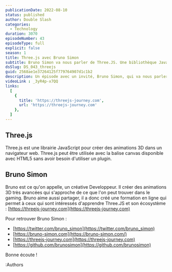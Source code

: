 ```yaml
---
publicationDate: 2022-08-10
status: published
author: Double Slash
categories:
  - Technology
duration: 3070
episodeNumber: 43
episodeType: full
explicit: false
season: 1
title: Three.js avec Bruno Simon
subtitle: Bruno Simon va nous parler de Three.JS. Une bibliothèque JavaScript pour créer des animations 3D.
dsSlug: DS_043_threejs
guid: 2568ae1e37264125f779764907d1c1b2
description: Un épisode avec un invité, Bruno Simon, qui va nous parler de Three.JS. Une bibliothèque JavaScript pour créer des animations 3D.
videoLink : _3yR4p-x7QQ
links:
  [
    {
      title: 'https://threejs-journey.com',
      url: 'https://threejs-journey.com'
    },
  ]
---
```

## Three.js

Three.js est une librairie JavaScript pour créer des animations 3D dans un navigateur web.
Three.js peut être utilisée avec la balise canvas disponible avec HTML5 sans avoir besoin d'utiliser un plugin.

## Bruno Simon

Bruno est ce qu'on appelle, un créative Developpeur. Il créer des animations 3D très avancées qui s'approche de ce que l'on peut trouver dans le gaming.
Bruno aime aussi partager, il a donc créé une formation en ligne qui permet à ceux qui sont intéressés d'apprendre Three.JS et son écosystème : [https://threejs-journey.com](https://threejs-journey.com)

Pour retrouver Bruno Simon :


- [https://twitter.com/bruno_simon](https://twitter.com/bruno_simon)
- [https://bruno-simon.com](https://bruno-simon.com/)
- [https://threejs-journey.com](https://threejs-journey.com)
- [https://github.com/brunosimon](https://github.com/brunosimon)


Bonne écoute !

:Authors
